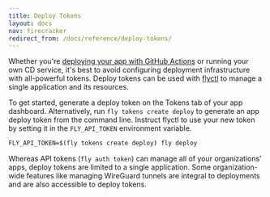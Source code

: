 ```yaml
---
title: Deploy Tokens
layout: docs
nav: firecracker
redirect_from: /docs/reference/deploy-tokens/
---
```


Whether you're [deploying your app with GitHub Actions](/docs/app-guides/continuous-deployment-with-github-actions/) or running your own CD service, it's best to avoid configuring deployment infrastructure with all-powerful tokens. Deploy tokens can be used with [flyctl](/docs/flyctl/) to manage a single application and its resources.

To get started, generate a deploy token on the Tokens tab of your app dashboard. Alternatively, run `fly tokens create deploy` to generate an app deploy token from the command line. Instruct flyctl to use your new token by setting it in the `FLY_API_TOKEN` environment variable.

```cmd
FLY_API_TOKEN=$(fly tokens create deploy) fly deploy
```

Whereas API tokens (`fly auth token`) can manage all of your organizations' apps, deploy tokens are limited to a single application. Some organization-wide features like managing WireGuard tunnels are integral to deployments and are also accessible to deploy tokens.